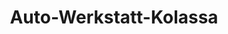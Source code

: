 ---
title: "Auto-Werkstatt-Kolassa"
url: /dessau-rosslau/auto-werkstatt-kolassa/
shop: Autowerkstatt
---